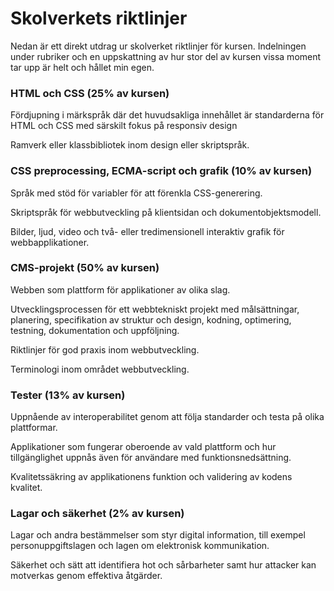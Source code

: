 # Skolverkets riktlinjer

Nedan är ett direkt utdrag ur skolverket riktlinjer för kursen. Indelningen under rubriker och en uppskattning av hur stor del av kursen vissa moment tar upp är helt och hållet min egen.

### HTML och CSS (25% av kursen)
Fördjupning i märkspråk där det huvudsakliga innehållet är standarderna för HTML och CSS med särskilt fokus på responsiv design

Ramverk eller klassbibliotek inom design eller skriptspråk.

### CSS preprocessing, ECMA-script och grafik (10% av kursen)
Språk med stöd för variabler för att förenkla CSS-generering.

Skriptspråk för webbutveckling på klientsidan och dokumentobjektsmodell.

Bilder, ljud, video och två- eller tredimensionell interaktiv grafik för webbapplikationer.

### CMS-projekt (50% av kursen)
Webben som plattform för applikationer av olika slag.

Utvecklingsprocessen för ett webbtekniskt projekt med målsättningar, planering, specifikation av struktur och design, kodning, optimering, testning, dokumentation och uppföljning.

Riktlinjer för god praxis inom webbutveckling.

Terminologi inom området webbutveckling.

### Tester (13% av kursen)
Uppnående av interoperabilitet genom att följa standarder och testa på olika plattformar.

Applikationer som fungerar oberoende av vald plattform och hur tillgänglighet uppnås även för användare med funktionsnedsättning.

Kvalitetssäkring av applikationens funktion och validering av kodens kvalitet.

### Lagar och säkerhet (2% av kursen)
Lagar och andra bestämmelser som styr digital information, till exempel personuppgiftslagen och lagen om elektronisk kommunikation.

Säkerhet och sätt att identifiera hot och sårbarheter samt hur attacker kan motverkas genom effektiva åtgärder.
